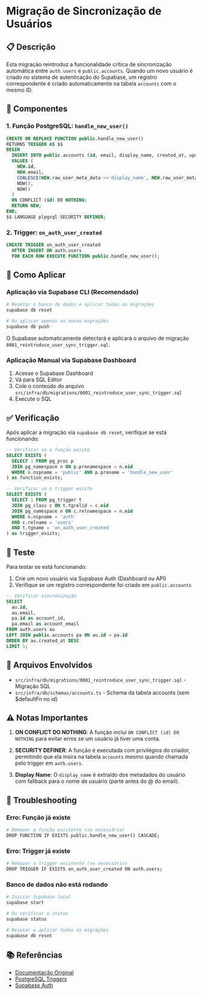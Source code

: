 # Migração de Sincronização de Usuários

## 📋 Descrição

Esta migração reintroduz a funcionalidade crítica de sincronização automática entre `auth.users` e `public.accounts`. Quando um novo usuário é criado no sistema de autenticação do Supabase, um registro correspondente é criado automaticamente na tabela `accounts` com o mesmo ID.

## 🎯 Componentes

### 1. Função PostgreSQL: `handle_new_user()`

```sql
CREATE OR REPLACE FUNCTION public.handle_new_user()
RETURNS TRIGGER AS $$
BEGIN
  INSERT INTO public.accounts (id, email, display_name, created_at, updated_at)
  VALUES (
    NEW.id,
    NEW.email,
    COALESCE(NEW.raw_user_meta_data->>'display_name', NEW.raw_user_meta_data->>'name', split_part(NEW.email, '@', 1)),
    NOW(),
    NOW()
  )
  ON CONFLICT (id) DO NOTHING;
  RETURN NEW;
END;
$$ LANGUAGE plpgsql SECURITY DEFINER;
```

### 2. Trigger: `on_auth_user_created`

```sql
CREATE TRIGGER on_auth_user_created
  AFTER INSERT ON auth.users
  FOR EACH ROW EXECUTE FUNCTION public.handle_new_user();
```

## 🚀 Como Aplicar

### Aplicação via Supabase CLI (Recomendado)

```bash
# Resetar o banco de dados e aplicar todas as migrações
supabase db reset

# Ou aplicar apenas as novas migrações
supabase db push
```

O Supabase automaticamente detectará e aplicará o arquivo de migração `0001_reintroduce_user_sync_trigger.sql`.

### Aplicação Manual via Supabase Dashboard

1. Acesse o Supabase Dashboard
2. Vá para SQL Editor
3. Cole o conteúdo do arquivo `src/infra/db/migrations/0001_reintroduce_user_sync_trigger.sql`
4. Execute o SQL

## ✅ Verificação

Após aplicar a migração via `supabase db reset`, verifique se está funcionando:

```sql
-- Verificar se a função existe
SELECT EXISTS (
  SELECT 1 FROM pg_proc p
  JOIN pg_namespace n ON p.pronamespace = n.oid
  WHERE n.nspname = 'public' AND p.proname = 'handle_new_user'
) as function_exists;

-- Verificar se o trigger existe
SELECT EXISTS (
  SELECT 1 FROM pg_trigger t
  JOIN pg_class c ON t.tgrelid = c.oid
  JOIN pg_namespace n ON c.relnamespace = n.oid
  WHERE n.nspname = 'auth' 
  AND c.relname = 'users' 
  AND t.tgname = 'on_auth_user_created'
) as trigger_exists;
```

## 🧪 Teste

Para testar se está funcionando:

1. Crie um novo usuário via Supabase Auth (Dashboard ou API)
2. Verifique se um registro correspondente foi criado em `public.accounts`

```sql
-- Verificar sincronização
SELECT 
  au.id,
  au.email,
  pa.id as account_id,
  pa.email as account_email
FROM auth.users au
LEFT JOIN public.accounts pa ON au.id = pa.id
ORDER BY au.created_at DESC
LIMIT 5;
```

## 📁 Arquivos Envolvidos

- `src/infra/db/migrations/0001_reintroduce_user_sync_trigger.sql` - Migração SQL
- `src/infra/db/schemas/accounts.ts` - Schema da tabela accounts (sem $defaultFn no id)

## ⚠️ Notas Importantes

1. **ON CONFLICT DO NOTHING**: A função inclui `ON CONFLICT (id) DO NOTHING` para evitar erros se um usuário já tiver uma conta.

2. **SECURITY DEFINER**: A função é executada com privilégios do criador, permitindo que ela insira na tabela `accounts` mesmo quando chamada pelo trigger em `auth.users`.

3. **Display Name**: O `display_name` é extraído dos metadados do usuário com fallback para o nome de usuário (parte antes do @ do email).

## 🔧 Troubleshooting

### Erro: Função já existe
```bash
# Remover a função existente (se necessário)
DROP FUNCTION IF EXISTS public.handle_new_user() CASCADE;
```

### Erro: Trigger já existe
```bash
# Remover o trigger existente (se necessário)
DROP TRIGGER IF EXISTS on_auth_user_created ON auth.users;
```

### Banco de dados não está rodando
```bash
# Iniciar Supabase local
supabase start

# Ou verificar o status
supabase status

# Resetar e aplicar todas as migrações
supabase db reset
```

## 📚 Referências

- [Documentação Original](docs/plans/replicate-auth-user-to-account.md)
- [PostgreSQL Triggers](https://www.postgresql.org/docs/current/sql-createtrigger.html)
- [Supabase Auth](https://supabase.com/docs/guides/auth)
